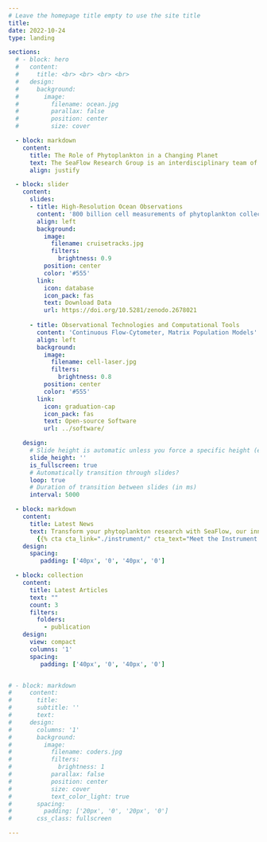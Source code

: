 ```yaml
---
# Leave the homepage title empty to use the site title
title:
date: 2022-10-24
type: landing

sections:
  # - block: hero
  #   content:
  #     title: <br> <br> <br> <br>
  #   design:
  #     background:
  #       image:
  #         filename: ocean.jpg
  #         parallax: false
  #         position: center
  #         size: cover

  - block: markdown
    content:
      title: The Role of Phytoplankton in a Changing Planet
      text: The SeaFlow Research Group is an interdisciplinary team of scientists dedicated to understanding the role of phytoplankton in marine ecosystems. These microscopic photosynthetic organisms are the invisible engines of our oceans, driving the biological carbon pump that helps regulate Earth's climate. We integrate advanced observational technologies with innovative computational approaches to understand how these organisms respond to and influence climate change.
      align: justify

  - block: slider
    content:
      slides:
      - title: High-Resolution Ocean Observations
        content: '800 billion cell measurements of phytoplankton collected across a distance equivalent to six global circumnavigations.'
        align: left
        background:
          image:
            filename: cruisetracks.jpg
            filters:
              brightness: 0.9
          position: center
          color: '#555'
        link:
          icon: database
          icon_pack: fas
          text: Download Data
          url: https://doi.org/10.5281/zenodo.2678021
        
      - title: Observational Technologies and Computational Tools
        content: 'Continuous Flow-Cytometer, Matrix Population Models'
        align: left
        background:
          image:
            filename: cell-laser.jpg
            filters:
              brightness: 0.8
          position: center
          color: '#555'
        link:
          icon: graduation-cap
          icon_pack: fas
          text: Open-source Software
          url: ../software/

    design:
      # Slide height is automatic unless you force a specific height (e.g. '400px')
      slide_height: ''
      is_fullscreen: true
      # Automatically transition through slides?
      loop: true
      # Duration of transition between slides (in ms)
      interval: 5000

  - block: markdown
    content:
      title: Latest News
      text: Transform your phytoplankton research with SeaFlow, our innovative flow cytometer that operates continuously underway. Own a SeaFlow or rent it for your upcoming research expeditions - [contact us](mailto:ribalet@uw.edu) to discuss your research needs and how to become a part of the SeaFlow community.
        {{% cta cta_link="./instrument/" cta_text="Meet the Instrument →" %}}
    design:
      spacing:
         padding: ['40px', '0', '40px', '0']

  - block: collection
    content:
      title: Latest Articles
      text: ""
      count: 3
      filters:
        folders:
          - publication
    design:
      view: compact
      columns: '1'
      spacing:
         padding: ['40px', '0', '40px', '0']


# - block: markdown
#     content:
#       title:
#       subtitle: ''
#       text:
#     design:
#       columns: '1'
#       background:
#         image: 
#           filename: coders.jpg
#           filters:
#             brightness: 1
#           parallax: false
#           position: center
#           size: cover
#           text_color_light: true
#       spacing:
#         padding: ['20px', '0', '20px', '0']
#       css_class: fullscreen

---
```

